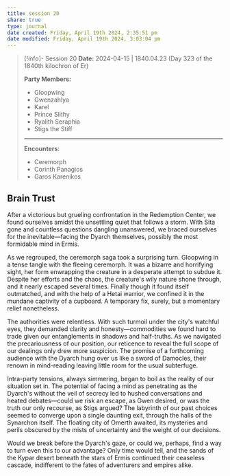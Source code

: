 ```yaml
---
title: session 20
share: true
type: journal
date created: Friday, April 19th 2024, 2:35:51 pm
date modified: Friday, April 19th 2024, 3:03:04 pm
---
```


> [!info]- Session 20 **Date:** 2024-04-15 | 1840.04.23 (Day 323 of the 1840th kilochron of Er)
>
> **Party Members:**
> 
> - Gloopwing
> - Gwenzahlya 
> - Karel 
> - Prince Slithy 
> - Ryalith Seraphia 
> - Stigs the Stiff 
> 
> ---
> 
> **Encounters**:
> - Ceremorph 
> - Corinth Panagios 
> - Garos Karenikos 

## Brain Trust

After a victorious but grueling confrontation in the Redemption Center, we found ourselves amidst the unsettling quiet that follows a storm. With Sita gone and countless questions dangling unanswered, we braced ourselves for the inevitable—facing the Dyarch themselves, possibly the most formidable mind in Ermis.

As we regrouped, the ceremorph saga took a surprising turn. Gloopwing in a tense tangle with the fleeing ceremorph. It was a bizarre and horrifying sight, her form enwrapping the creature in a desperate attempt to subdue it. Despite her efforts and the chaos, the creature's wily nature shone through, and it nearly escaped several times. Finally though it found itself outmatched, and with the help of a Hetai warrior, we confined it in the mundane captivity of a cupboard. A temporary fix, surely, but a momentary relief nonetheless.

The authorities were relentless. With such turmoil under the city's watchful eyes, they demanded clarity and honesty—commodities we found hard to trade given our entanglements in shadows and half-truths. As we navigated the precariousness of our position, our reticence to reveal the full scope of our dealings only drew more suspicion. The promise of a forthcoming audience with the Dyarch hung over us like a sword of Damocles, their renown in mind-reading leaving little room for the usual subterfuge.

Intra-party tensions, always simmering, began to boil as the reality of our situation set in. The potential of facing a mind as penetrating as the Dyarch's without the veil of secrecy led to hushed conversations and heated debates—could we risk an escape, as Gwen desired, or was the truth our only recourse, as Stigs argued? The labyrinth of our past choices seemed to converge upon a single daunting exit, through the halls of the Synarchon itself. The floating city of Omerth awaited, its mysteries and perils obscured by the mists of uncertainty and the weight of our decisions.

Would we break before the Dyarch's gaze, or could we, perhaps, find a way to turn even this to our advantage? Only time would tell, and the sands of the Kypar desert beneath the stars of Ermis continued their ceaseless cascade, indifferent to the fates of adventurers and empires alike.